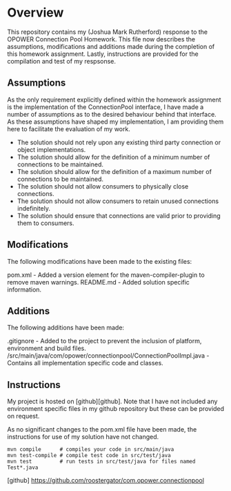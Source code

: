 # Overview

This repository contains my (Joshua Mark Rutherford) response to the OPOWER Connection Pool Homework. This file now describes the assumptions, modifications and additions made during the completion of this homework assignment.  Lastly, instructions are provided for the compilation and test of my respsonse.

## Assumptions

As the only requirement explicitly defined within the homework assignment is the implementation of the ConnectionPool interface, I have made a number of assumptions as to the desired behaviour behind that interface.  As these assumptions have shaped my implementation, I am providing them here to facilitate the evaluation of my work.

- The solution should not rely upon any existing third party connection or object implementations.
- The solution should allow for the definition of a minimum number of connections to be maintained.
- The solution should allow for the definition of a maximum number of connections to be maintained.
- The solution should not allow consumers to physically close connections.
- The solution should not allow consumers to retain unused connections indefinitely.
- The solution should ensure that connections are valid prior to providing them to consumers.

## Modifications

The following modifications have been made to the existing files:

pom.xml - Added a version element for the maven-compiler-plugin to remove maven warnings. 
README.md - Added solution specific information.

## Additions

The following additions have been made:

.gitignore - Added to the project to prevent the inclusion of platform, environment and build files.
/src/main/java/com/opower/connectionpool/ConnectionPoolImpl.java - Contains all implementation specific code and classes.

## Instructions

My project is hosted on [github][github]. Note that I have not included any environment specific files in my github repository but these can be provided on request.

As no significant changes to the pom.xml file have been made, the instructions for use of my solution have not changed.

    mvn compile      # compiles your code in src/main/java
    mvn test-compile # compile test code in src/test/java
    mvn test         # run tests in src/test/java for files named Test*.java

[github] https://github.com/roostergator/com.opower.connectionpool
